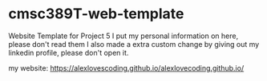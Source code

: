 # cmsc389T-web-template

Website Template for Project 5
  I put my personal information on here, please don't read them
  I also made a extra custom change by giving out my linkedin profile, please don't open it.

my website: https://alexlovescoding.github.io/alexlovecoding.github.io/
